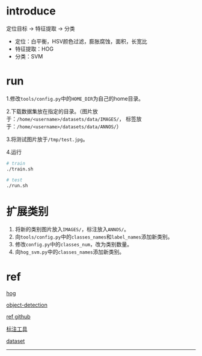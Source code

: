 
# introduce

定位目标 -> 特征提取 -> 分类

- 定位：白平衡，HSV颜色过滤，膨胀腐蚀，面积，长宽比
- 特征提取：HOG
- 分类：SVM

# run

1.修改`tools/config.py`中的`HOME_DIR`为自己的home目录。

2.下载数据集放在指定的目录。（图片放于：`/home/<username>/datasets/data/IMAGES/`， 标签放于：`/home/<username>/datasets/data/ANNOS/`）

3.将测试图片放于`/tmp/test.jpg`。

4.运行
```sh
# train
./train.sh

# test
./run.sh
```

# 扩展类别

1. 将新的类别图片放入`IMAGES/`，标注放入`ANNOS/`。
2. 向`tools/config.py`中的`classes_names`和`label_names`添加新类别。
3. 修改`config.py`中的`classes_num`，改为类别数量。
4. 向`hog_svm.py`中的`classes_names`添加新类别。

# ref

[hog][1]

[object-detection][2]

[ref github][3]

[标注工具][4]

[dataset][5]


---

[1]: https://www.learnopencv.com/histogram-of-oriented-gradients/

[2]: https://www.learnopencv.com/image-recognition-and-object-detection-part1/

[3]: https://github.com/ZhouJiaHuan/traffic-sign-detection/

[4]: https://github.com/tzutalin/labelImg

[5]: https://pan.baidu.com/s/1Q0cqJI9Dnvxkj7159Be4Sw
